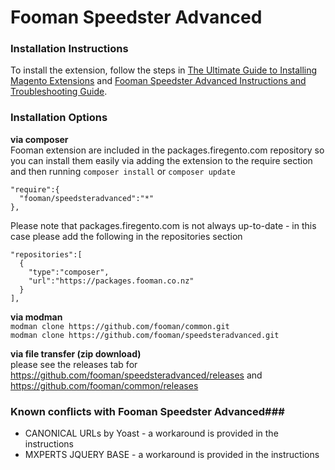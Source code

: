 Fooman Speedster Advanced
===================

### Installation Instructions
To install the extension, follow the steps in [The Ultimate Guide to Installing Magento Extensions](http://cdn.fooman.co.nz/media/custom/upload/TheUltimateGuidetoInstallingMagentoExtensions.pdf) and [Fooman Speedster Advanced Instructions and Troubleshooting Guide](http://cdn.fooman.co.nz/media/custom/upload/InstructionsandTroubleshooting-FoomanSpeedsterAdvanced.pdf).

### Installation Options

**via composer**  
Fooman extension are included in the packages.firegento.com repository so you can install them easily via adding the extension to the require section and then running `composer install` or `composer update`

    "require":{
      "fooman/speedsteradvanced":"*"
    },

Please note that packages.firegento.com is not always up-to-date - in this case please add the following in the repositories section

    "repositories":[
      {
        "type":"composer",
        "url":"https://packages.fooman.co.nz"
      }
    ],

**via modman**  
`modman clone https://github.com/fooman/common.git`   
`modman clone https://github.com/fooman/speedsteradvanced.git`   

**via file transfer (zip download)**  
    please see the releases tab for https://github.com/fooman/speedsteradvanced/releases
    and https://github.com/fooman/common/releases
    
### Known conflicts with Fooman Speedster Advanced###
* CANONICAL URLs by Yoast - a workaround is provided in the instructions
* MXPERTS JQUERY BASE - a workaround is provided in the instructions
